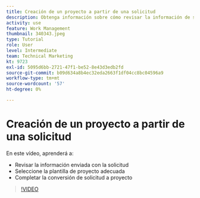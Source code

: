 ```yaml
---
title: Creación de un proyecto a partir de una solicitud
description: Obtenga información sobre cómo revisar la información de solicitud, seleccionar la plantilla de proyecto correcta y convertir la solicitud en un proyecto.
activity: use
feature: Work Management
thumbnail: 340343.jpeg
type: Tutorial
role: User
level: Intermediate
team: Technical Marketing
kt: 9723
exl-id: 5095d6bb-2721-47f1-be52-8e43d3edb2fd
source-git-commit: b09d634a8b4ec32eda2663f1df04cc8bc04596a9
workflow-type: tm+mt
source-wordcount: '57'
ht-degree: 0%

---
```


# Creación de un proyecto a partir de una solicitud

En este vídeo, aprenderá a:

* Revisar la información enviada con la solicitud
* Seleccione la plantilla de proyecto adecuada
* Completar la conversión de solicitud a proyecto

>[!VIDEO](https://video.tv.adobe.com/v/340343/?quality=12)
